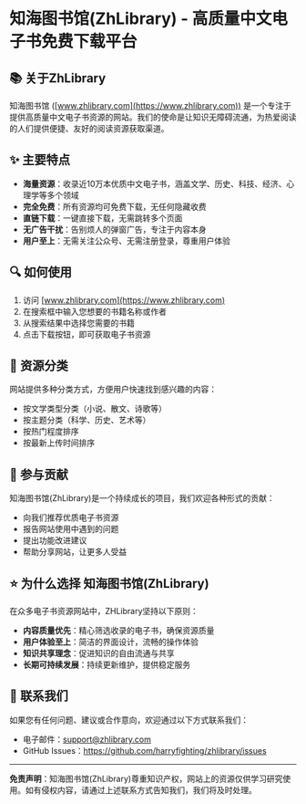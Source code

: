 # 知海图书馆(ZhLibrary) - 高质量中文电子书免费下载平台

## 📚 关于ZhLibrary

知海图书馆 ([www.zhlibrary.com](https://www.zhlibrary.com)) 是一个专注于提供高质量中文电子书资源的网站。我们的使命是让知识无障碍流通，为热爱阅读的人们提供便捷、友好的阅读资源获取渠道。

## ✨ 主要特点

- **海量资源**：收录近10万本优质中文电子书，涵盖文学、历史、科技、经济、心理学等多个领域
- **完全免费**：所有资源均可免费下载，无任何隐藏收费
- **直链下载**：一键直接下载，无需跳转多个页面
- **无广告干扰**：告别烦人的弹窗广告，专注于内容本身
- **用户至上**：无需关注公众号、无需注册登录，尊重用户体验

## 🔍 如何使用

1. 访问 [www.zhlibrary.com](https://www.zhlibrary.com)
2. 在搜索框中输入您想要的书籍名称或作者
3. 从搜索结果中选择您需要的书籍
4. 点击下载按钮，即可获取电子书资源

## 📖 资源分类

网站提供多种分类方式，方便用户快速找到感兴趣的内容：

- 按文学类型分类（小说、散文、诗歌等）
- 按主题分类（科学、历史、艺术等）
- 按热门程度排序
- 按最新上传时间排序

## 🤝 参与贡献

知海图书馆(ZhLibrary)是一个持续成长的项目，我们欢迎各种形式的贡献：

- 向我们推荐优质电子书资源
- 报告网站使用中遇到的问题
- 提出功能改进建议
- 帮助分享网站，让更多人受益

## ⭐ 为什么选择 知海图书馆(ZhLibrary)

在众多电子书资源网站中，ZHLibrary坚持以下原则：

- **内容质量优先**：精心筛选收录的电子书，确保资源质量
- **用户体验至上**：简洁的界面设计，流畅的操作体验
- **知识共享理念**：促进知识的自由流通与共享
- **长期可持续发展**：持续更新维护，提供稳定服务

## 📱 联系我们

如果您有任何问题、建议或合作意向，欢迎通过以下方式联系我们：

- 电子邮件：support@zhlibrary.com
- GitHub Issues：https://github.com/harryfighting/zhlibrary/issues

---

**免责声明**：知海图书馆(ZhLibrary)尊重知识产权，网站上的资源仅供学习研究使用。如有侵权内容，请通过上述联系方式告知我们，我们将及时处理。
